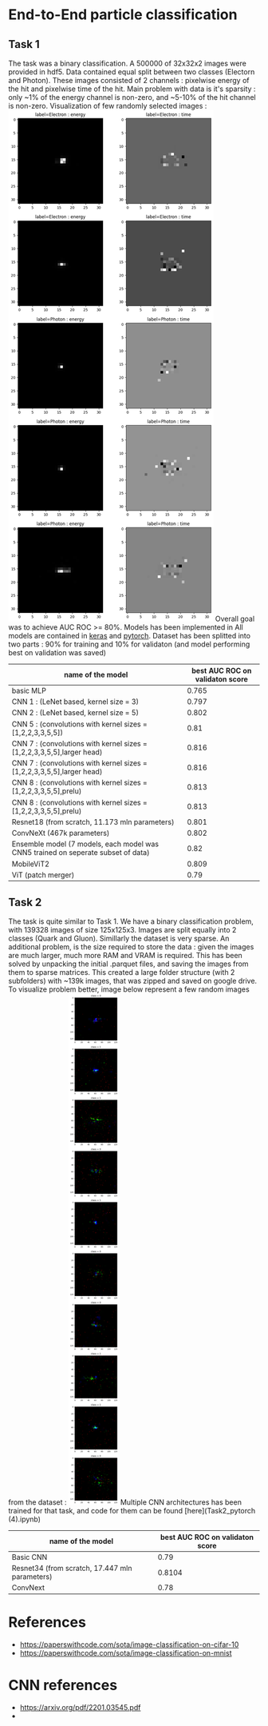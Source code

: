 # End-to-End particle classification

## Task 1
The task was a binary classification. A 500000 of 32x32x2 images were provided in hdf5. Data contained equal split between two classes (Electorn and Photon). These images consisted of 2 channels : pixelwise energy of the hit and pixelwise time of the hit. Main problem with data is it's sparsity : only ~1% of the energy channel is non-zero, and ~5-10% of the hit channel is non-zero. Visualization of few randomly selected images : 
![images/task1.png](images/task1.png)
Overall goal was to achieve AUC ROC >= 80%. Models has been implemented in All models are contained in [keras](E2E_Task1_keras_final.ipynb) and [pytorch](E2E_Task1_pytorch_final.ipynb). Dataset has been splitted into two parts : 90% for training and 10% for validaton (and model performing best on validation was saved)

| name of the model  |  best AUC ROC on validaton score  |
|---|---|
| basic MLP  | 0.765  |
| CNN 1 : (LeNet based, kernel size = 3)  |  0.797 |
| CNN 2 : (LeNet based, kernel size = 5)  |  0.802 |
| CNN 5 : (convolutions with kernel sizes = [1,2,2,3,3,5,5])  |  0.81 |
| CNN 7 : (convolutions with kernel sizes = [1,2,2,3,3,5,5],larger head)  |  0.816 |
| CNN 7 : (convolutions with kernel sizes = [1,2,2,3,3,5,5],larger head)  |  0.816 |
| CNN 8 : (convolutions with kernel sizes = [1,2,2,3,3,5,5],prelu)  |  0.813 |
| CNN 8 : (convolutions with kernel sizes = [1,2,2,3,3,5,5],prelu)  |  0.813 |
|Resnet18 (from scratch,    11.173 mln parameters)|0.801|
|ConvNeXt (467k parameters)|0.802|
|Ensemble model (7 models, each model was CNN5 trained on seperate subset of data)|0.82|
|MobileViT2|0.809|
|ViT (patch merger)|0.79|

## Task 2
The task is quite similar to Task 1. We have a binary classification problem, with 139328 images of size 125x125x3. Images are split equally into 2 classes (Quark and Gluon). Simillarly the dataset is very sparse. An additional problem, is the size required to store the data : given the images are much larger, much more RAM and VRAM is required. This has been solved by unpacking the initial .parquet files, and saving the images from them to sparse matrices. This created a large folder structure (with 2 subfolders) with ~139k images, that was zipped and saved on google drive. To visualize problem better, image below represent a few random images from the dataset : 
![images/task1.png](images/task2.png)
Multiple CNN architectures has been trained for that task, and code for them can be found [here](Task2_pytorch (4).ipynb)


| name of the model  |  best AUC ROC on validaton score  |
|---|---|
| Basic CNN | 0.79  |
|Resnet34 (from scratch,    17.447 mln parameters)|0.8104|
|ConvNext| 0.78|


# References 
- https://paperswithcode.com/sota/image-classification-on-cifar-10
- https://paperswithcode.com/sota/image-classification-on-mnist

# CNN references 
- https://arxiv.org/pdf/2201.03545.pdf
- 